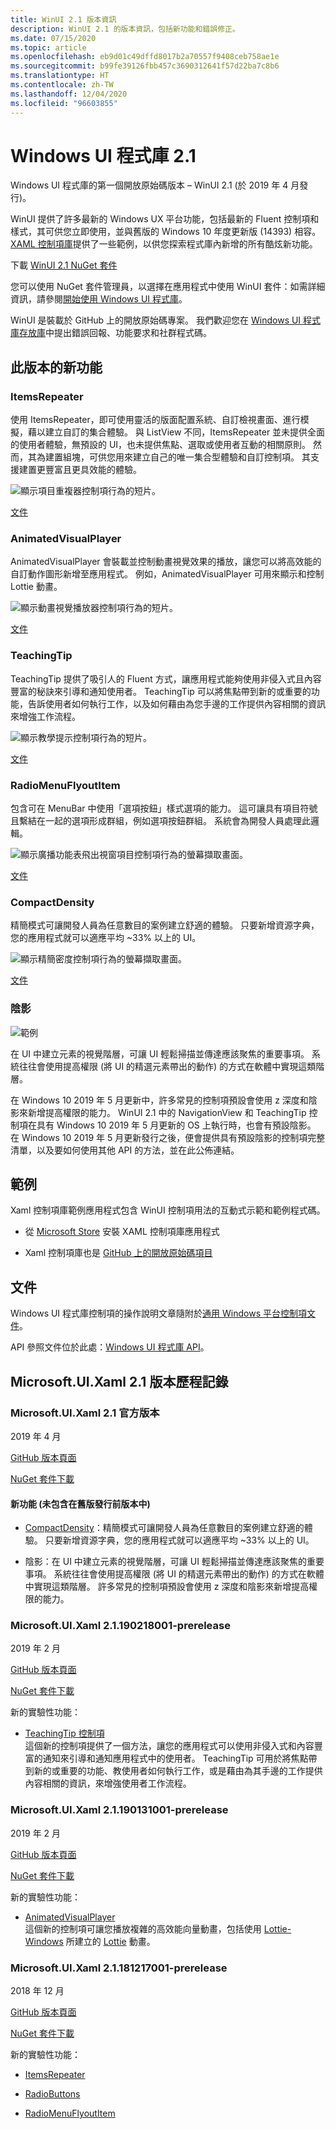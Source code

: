 ```yaml
---
title: WinUI 2.1 版本資訊
description: WinUI 2.1 的版本資訊，包括新功能和錯誤修正。
ms.date: 07/15/2020
ms.topic: article
ms.openlocfilehash: eb9d01c49dffd8017b2a70557f9408ceb758ae1e
ms.sourcegitcommit: b99fe39126fbb457c3690312641f57d22ba7c8b6
ms.translationtype: HT
ms.contentlocale: zh-TW
ms.lasthandoff: 12/04/2020
ms.locfileid: "96603855"
---
```

# <a name="windows-ui-library-21"></a>Windows UI 程式庫 2.1

Windows UI 程式庫的第一個開放原始碼版本 – WinUI 2.1 (於 2019 年 4 月發行)。

WinUI 提供了許多最新的 Windows UX 平台功能，包括最新的 Fluent 控制項和樣式，其可供您立即使用，並與舊版的 Windows 10 年度更新版 (14393) 相容。 [XAML 控制項庫](/windows/uwp/design/controls-and-patterns/#xaml-controls-gallery)提供了一些範例，以供您探索程式庫內新增的所有酷炫新功能。

下載 [WinUI 2.1 NuGet 套件](https://www.nuget.org/packages/Microsoft.UI.Xaml/2.1.190405004)

您可以使用 NuGet 套件管理員，以選擇在應用程式中使用 WinUI 套件：如需詳細資訊，請參閱[開始使用 Windows UI 程式庫](/uwp/toolkits/winui/getting-started)。

WinUI 是裝載於 GitHub 上的開放原始碼專案。 我們歡迎您在 [Windows UI 程式庫存放庫](https://aka.ms/winui)中提出錯誤回報、功能要求和社群程式碼。

## <a name="whats-new-in-this-release"></a>此版本的新功能

### <a name="itemsrepeater"></a>ItemsRepeater

使用 ItemsRepeater，即可使用靈活的版面配置系統、自訂檢視畫面、進行模擬，藉以建立自訂的集合體驗。
與 ListView 不同，ItemsRepeater 並未提供全面的使用者體驗，無預設的 UI，也未提供焦點、選取或使用者互動的相關原則。 然而，其為建置組塊，可供您用來建立自己的唯一集合型體驗和自訂控制項。 其支援建置更豐富且更具效能的體驗。

![顯示項目重複器控制項行為的短片。](../images/ItemsRepeater%20-%20MSN%20News.gif)

[文件](/windows/uwp/design/controls-and-patterns/items-repeater)

### <a name="animatedvisualplayer"></a>AnimatedVisualPlayer

AnimatedVisualPlayer 會裝載並控制動畫視覺效果的播放，讓您可以將高效能的自訂動作圖形新增至應用程式。 例如，AnimatedVisualPlayer 可用來顯示和控制 Lottie 動畫。

![顯示動畫視覺播放器控制項行為的短片。](../images/AnimatedVisualPlayerUpdated.gif)

[文件](/windows/communitytoolkit/animations/lottie)

### <a name="teachingtip"></a>TeachingTip

TeachingTip 提供了吸引人的 Fluent 方式，讓應用程式能夠使用非侵入式且內容豐富的秘訣來引導和通知使用者。 TeachingTip 可以將焦點帶到新的或重要的功能，告訴使用者如何執行工作，以及如何藉由為您手邊的工作提供內容相關的資訊來增強工作流程。

![顯示教學提示控制項行為的短片。](../images/TeachingTipUpdated.gif)

[文件](/windows/uwp/design/controls-and-patterns/dialogs-and-flyouts/teaching-tip)

### <a name="radiomenuflyoutitem"></a>RadioMenuFlyoutItem

包含可在 MenuBar 中使用「選項按鈕」樣式選項的能力。 這可讓具有項目符號且繫結在一起的選項形成群組，例如選項按鈕群組。 系統會為開發人員處理此邏輯。

![顯示廣播功能表飛出視窗項目控制項行為的螢幕擷取畫面。](../images/RadioMenuFlyoutItem1.png)

[文件](/windows/uwp/design/controls-and-patterns/menus#create-a-menu-flyout-or-a-context-menu)

### <a name="compactdensity"></a>CompactDensity

精簡模式可讓開發人員為任意數目的案例建立舒適的體驗。 只要新增資源字典，您的應用程式就可以適應平均 ~33% 以上的 UI。

![顯示精簡密度控制項行為的螢幕擷取畫面。](../images/CompactDensityUpdated.png)

[文件](/windows/uwp/design/style/spacing)

### <a name="shadows"></a>陰影

![範例](../images/shadow.gif)

在 UI 中建立元素的視覺階層，可讓 UI 輕鬆掃描並傳達應該聚焦的重要事項。 系統往往會使用提高權限 (將 UI 的精選元素帶出的動作) 的方式在軟體中實現這類階層。 

在 Windows 10 2019 年 5 月更新中，許多常見的控制項預設會使用 z 深度和陰影來新增提高權限的能力。 WinUI 2.1 中的 NavigationView 和 TeachingTip 控制項在具有 Windows 10 2019 年 5 月更新的 OS 上執行時，也會有預設陰影。 在 Windows 10 2019 年 5 月更新發行之後，便會提供具有預設陰影的控制項完整清單，以及要如何使用其他 API 的方法，並在此公佈連結。

## <a name="examples"></a>範例

Xaml 控制項庫範例應用程式包含 WinUI 控制項用法的互動式示範和範例程式碼。

* 從 [Microsoft Store](
https://www.microsoft.com/p/xaml-controls-gallery/9msvh128x2zt) 安裝 XAML 控制項庫應用程式

* Xaml 控制項庫也是 [GitHub 上的開放原始碼項目](
https://github.com/Microsoft/Xaml-Controls-Gallery)

## <a name="documentation"></a>文件

Windows UI 程式庫控制項的操作說明文章隨附於[通用 Windows 平台控制項文件](/windows/uwp/design/controls-and-patterns/)。

API 參照文件位於此處：[Windows UI 程式庫 API](/windows/winui/api/)。

## <a name="microsoftuixaml-21-version-history"></a>Microsoft.UI.Xaml 2.1 版本歷程記錄

### <a name="microsoftuixaml-21-official-release"></a>Microsoft.UI.Xaml 2.1 官方版本

2019 年 4 月

[GitHub 版本頁面](https://github.com/Microsoft/microsoft-ui-xaml/releases)

[NuGet 套件下載](https://www.nuget.org/packages/Microsoft.UI.Xaml/2.1.190405004)

#### <a name="new-feature-not-included-in-earlier-pre-releases"></a>新功能 (未包含在舊版發行前版本中)

* [CompactDensity](/windows/uwp/design/style/spacing)：精簡模式可讓開發人員為任意數目的案例建立舒適的體驗。 只要新增資源字典，您的應用程式就可以適應平均 ~33% 以上的 UI。

* 陰影：在 UI 中建立元素的視覺階層，可讓 UI 輕鬆掃描並傳達應該聚焦的重要事項。 系統往往會使用提高權限 (將 UI 的精選元素帶出的動作) 的方式在軟體中實現這類階層。 許多常見的控制項預設會使用 z 深度和陰影來新增提高權限的能力。  

### <a name="microsoftuixaml-21190218001-prerelease"></a>Microsoft.UI.Xaml 2.1.190218001-prerelease

2019 年 2 月

[GitHub 版本頁面](https://github.com/Microsoft/microsoft-ui-xaml/releases/tag/v2.1.190219001-prerelease)

[NuGet 套件下載](https://www.nuget.org/packages/Microsoft.UI.Xaml/2.1.190218001-prerelease)

新的實驗性功能：

* [TeachingTip 控制項](https://github.com/Microsoft/microsoft-ui-xaml/issues/21)  
  這個新的控制項提供了一個方法，讓您的應用程式可以使用非侵入式和內容豐富的通知來引導和通知應用程式中的使用者。 TeachingTip 可用於將焦點帶到新的或重要的功能、教使用者如何執行工作，或是藉由為其手邊的工作提供內容相關的資訊，來增強使用者工作流程。

### <a name="microsoftuixaml-21190131001-prerelease"></a>Microsoft.UI.Xaml 2.1.190131001-prerelease

2019 年 2 月

[GitHub 版本頁面](https://github.com/Microsoft/microsoft-ui-xaml/releases/tag/v2.1.190131001-prerelease)

[NuGet 套件下載](https://www.nuget.org/packages/Microsoft.UI.Xaml/2.1.190131001-prerelease)

新的實驗性功能：

* [AnimatedVisualPlayer](/uwp/api/microsoft.ui.xaml.controls.animatedvisualplayer)  
  這個新的控制項可讓您播放複雜的高效能向量動畫，包括使用 [Lottie-Windows](/windows/communitytoolkit/animations/lottie) 所建立的 [Lottie](https://github.com/airbnb/lottie) 動畫。

### <a name="microsoftuixaml-21181217001-prerelease"></a>Microsoft.UI.Xaml 2.1.181217001-prerelease

2018 年 12 月

[GitHub 版本頁面](https://github.com/Microsoft/microsoft-ui-xaml/releases/tag/v2.1.181217001-prerelease)

[NuGet 套件下載](https://www.nuget.org/packages/Microsoft.UI.Xaml/2.1.181217001-prerelease)

新的實驗性功能：

* [ItemsRepeater](/uwp/api/microsoft.ui.xaml.controls.itemsrepeater)

* [RadioButtons](/uwp/api/microsoft.ui.xaml.controls.radiobuttons)

* [RadioMenuFlyoutItem](/uwp/api/microsoft.ui.xaml.controls.radiomenuflyoutitem)
